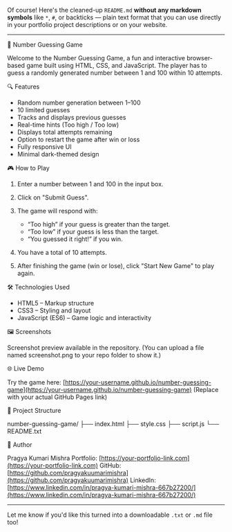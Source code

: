 Of course! Here's the cleaned-up `README.md` **without any markdown symbols** like `*`, `#`, or backticks — plain text format that you can use directly in your portfolio project descriptions or on your website.

---

🎯 Number Guessing Game

Welcome to the Number Guessing Game, a fun and interactive browser-based game built using HTML, CSS, and JavaScript. The player has to guess a randomly generated number between 1 and 100 within 10 attempts.

🔍 Features

* Random number generation between 1–100
* 10 limited guesses
* Tracks and displays previous guesses
* Real-time hints (Too high / Too low)
* Displays total attempts remaining
* Option to restart the game after win or loss
* Fully responsive UI
* Minimal dark-themed design

🎮 How to Play

1. Enter a number between 1 and 100 in the input box.
2. Click on "Submit Guess".
3. The game will respond with:

   * “Too high” if your guess is greater than the target.
   * “Too low” if your guess is less than the target.
   * “You guessed it right!” if you win.
4. You have a total of 10 attempts.
5. After finishing the game (win or lose), click "Start New Game" to play again.

🛠️ Technologies Used

* HTML5 – Markup structure
* CSS3 – Styling and layout
* JavaScript (ES6) – Game logic and interactivity

🖼️ Screenshots

Screenshot preview available in the repository. (You can upload a file named screenshot.png to your repo folder to show it.)

🌐 Live Demo

Try the game here:
[https://your-username.github.io/number-guessing-game](https://your-username.github.io/number-guessing-game)
(Replace with your actual GitHub Pages link)

📁 Project Structure

number-guessing-game/
├── index.html
├── style.css
├── script.js
└── README.txt

📌 Author

Pragya Kumari Mishra
Portfolio: [https://your-portfolio-link.com](https://your-portfolio-link.com)
GitHub: [https://github.com/pragyakuumarimishra](https://github.com/pragyakuumarimishra)
LinkedIn: [https://www.linkedin.com/in/pragya-kumari-mishra-667b27200/](https://www.linkedin.com/in/pragya-kumari-mishra-667b27200/)

---

Let me know if you'd like this turned into a downloadable `.txt` or `.md` file too!
